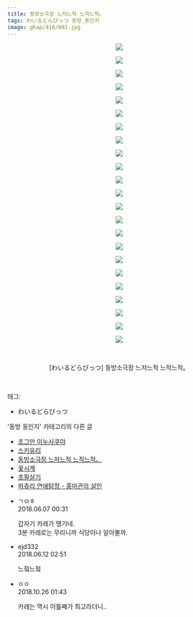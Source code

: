 ```yaml
---
title: 동방소극장 느저느적 느적느적。
tags: わいるどらびっつ 동방_동인지
image: ghap/416/001.jpg
---
```

<div class="article">
<p style="text-align: center; clear: none; float: none;"><img src="{{ site.nasurl }}/ghap/416/001.jpg"/></p>
<p style="text-align: center; clear: none; float: none;"><img src="{{ site.nasurl }}/ghap/416/002.jpg"/></p>
<p style="text-align: center; clear: none; float: none;"><img src="{{ site.nasurl }}/ghap/416/003.jpg"/></p>
<p style="text-align: center; clear: none; float: none;"><img src="{{ site.nasurl }}/ghap/416/004.jpg"/></p>
<p style="text-align: center; clear: none; float: none;"><img src="{{ site.nasurl }}/ghap/416/005.jpg"/></p>
<p style="text-align: center; clear: none; float: none;"><img src="{{ site.nasurl }}/ghap/416/006.jpg"/></p>
<p style="text-align: center; clear: none; float: none;"><img src="{{ site.nasurl }}/ghap/416/007.jpg"/></p>
<p style="text-align: center; clear: none; float: none;"><img src="{{ site.nasurl }}/ghap/416/008.jpg"/></p>
<p style="text-align: center; clear: none; float: none;"><img src="{{ site.nasurl }}/ghap/416/009.jpg"/></p>
<p style="text-align: center; clear: none; float: none;"><img src="{{ site.nasurl }}/ghap/416/010.jpg"/></p>
<p style="text-align: center; clear: none; float: none;"><img src="{{ site.nasurl }}/ghap/416/011.jpg"/></p>
<p style="text-align: center; clear: none; float: none;"><img src="{{ site.nasurl }}/ghap/416/012.jpg"/></p>
<p style="text-align: center; clear: none; float: none;"><img src="{{ site.nasurl }}/ghap/416/013.jpg"/></p>
<p style="text-align: center; clear: none; float: none;"><img src="{{ site.nasurl }}/ghap/416/014.jpg"/></p>
<p style="text-align: center; clear: none; float: none;"><img src="{{ site.nasurl }}/ghap/416/015.jpg"/></p>
<p style="text-align: center; clear: none; float: none;"><img src="{{ site.nasurl }}/ghap/416/016.jpg"/></p>
<p style="text-align: center; clear: none; float: none;"><img src="{{ site.nasurl }}/ghap/416/017.jpg"/></p>
<p style="text-align: center; clear: none; float: none;"><img src="{{ site.nasurl }}/ghap/416/018.jpg"/></p>
<p style="text-align: center; clear: none; float: none;"><img src="{{ site.nasurl }}/ghap/416/019.jpg"/></p>
<p style="text-align: center; clear: none; float: none;"><img src="{{ site.nasurl }}/ghap/416/020.jpg"/></p>
<p style="text-align: center; clear: none; float: none;"><img src="{{ site.nasurl }}/ghap/416/021.jpg"/></p>
<p style="text-align: center; clear: none; float: none;"><img src="{{ site.nasurl }}/ghap/416/022.jpg"/></p>
<p style="text-align: center; clear: none; float: none;"><img src="{{ site.nasurl }}/ghap/416/023.jpg"/></p>
<p style="text-align: center; clear: none; float: none;"><br/></p>
<p style="text-align: center; clear: none; float: none;">[わいるどらびっつ] 동방소극장 느저느적 느적느적。</p>
<p><br/></p>
</div><div class="tagTrail">
<p>태그: </p>
<ul>
<li>わいるどらびっつ</li>
</ul>
</div><div class="another">
<p>'동방 동인지' 카테고리의 다른 글</p>
<ul>
<li><a href="/2016-06-21-ghap_418">조그만 이누사쿠야</a></li>
<li><a href="/2016-06-21-ghap_417">스키유리</a></li>
<li><a href="/2016-06-21-ghap_416">동방소극장 느저느적 느적느적。</a></li>
<li><a href="/2016-06-21-ghap_415">꽃시계</a></li>
<li><a href="/2016-06-21-ghap_413">초필살기</a></li>
<li><a href="/2016-06-21-ghap_412">파츄리 연애탐정 - 홍마관의 살인</a></li>
</ul>
</div><div class="cb_module cb_fluid">
<div class="cb_wrt cb_profile">
<div class="comment">
<ul>
<li class="cb_thumb_off" id="comment15267435">
<div class="cb_comment_area">
<div class="cb_info_area">
<div class="cb_section">
<span class="cb_nick_name">ㄱㅁㅎ</span>
</div>
<div class="cb_section">
<span class="cb_date">2018.06.07 00:31 </span>
</div>
</div>
<div class="cb_dsc_comment">
<p class="cb_dsc">
											갑자기 카레가 땡기네.<br/>
3분 카레로는 무리니까 식당이나 알아볼까.
										</p>
</div>
</div></li>
<li class="cb_thumb_off" id="comment15269534">
<div class="cb_comment_area">
<div class="cb_info_area">
<div class="cb_section">
<span class="cb_nick_name">ejd332</span>
</div>
<div class="cb_section">
<span class="cb_date">2018.06.12 02:51 </span>
</div>
</div>
<div class="cb_dsc_comment">
<p class="cb_dsc">
											느젘느젘
										</p>
</div>
</div></li>
<li class="cb_thumb_off" id="comment15362734">
<div class="cb_comment_area">
<div class="cb_info_area">
<div class="cb_section">
<span class="cb_nick_name">ㅇㅇ</span>
</div>
<div class="cb_section">
<span class="cb_date">2018.10.26 01:43 </span>
</div>
</div>
<div class="cb_dsc_comment">
<p class="cb_dsc">
											카레는 역시 이틀째가 최고라더니..
										</p>
</div>
</div></li>
</ul>
</div>
</div><!-- commentList close -->
</div>